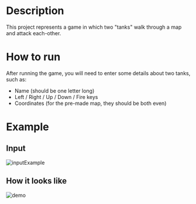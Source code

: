 # Description

This project represents a game in which two "tanks" walk through a map and attack each-other.

# How to run

After running the game, you will need to enter some details about two  tanks, such as:
  * Name (should be one letter long)
  * Left / Right / Up / Down / Fire keys
  * Coordinates (for the pre-made map, they should be both even)


# Example

## Input
![inputExample](https://user-images.githubusercontent.com/56713436/114421657-3201c380-9bbe-11eb-9e50-49d35649400e.png)

## How it looks like
![demo](https://user-images.githubusercontent.com/56713436/114421661-34641d80-9bbe-11eb-82cd-36c134e61793.png)
